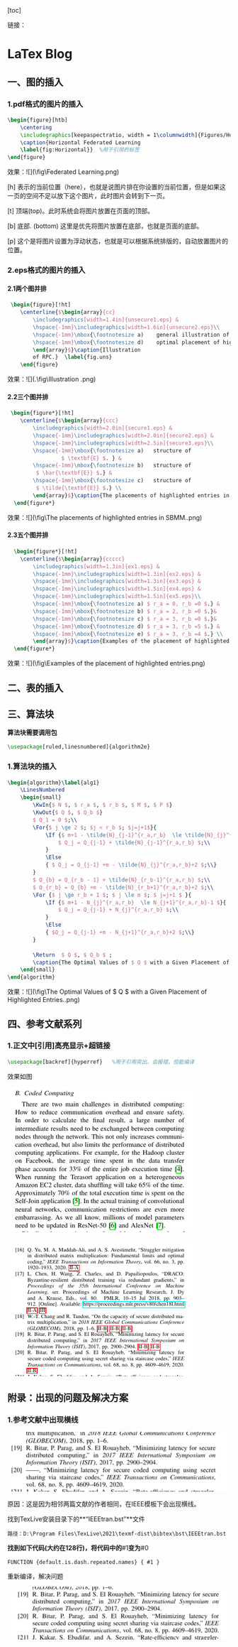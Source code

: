 [toc]

链接：

# LaTex Blog

## 一、图的插入

### 1.pdf格式的图片的插入

```tex
\begin{figure}[htb] 
	\centering
	\includegraphics[keepaspectratio, width = 1\columnwidth]{Figures/Horizontal Federated Learning.pdf}
	\caption{Horizontal Federated Learning
	\label{fig:Horizontal}}  %用于引用的标签
\end{figure}
```

效果：![](\fig\Federated Learning.png)



[h]  表示的当前位置（here），也就是说图片排在你设置的当前位置，但是如果这一页的空间不足以放下这个图片，此时图片会转到下一页。

[t]  顶端(top)。此时系统会将图片放置在页面的顶部。

[b] 底部. (bottom) 这里是优先将图片放置在底部，也就是页面的底部。

[p]  这个是将图片设置为浮动状态，也就是可以根据系统排版的，自动放置图片的位置。

### 2.eps格式的图片的插入

#### 2.1两个图并排

```tex
 \begin{figure}[!ht]
 	\centerline{$\begin{array}{cc}
 		\includegraphics[width=1.4in]{unsecure1.eps} &		 
 		\hspace{-1mm}\includegraphics[width=1.6in]{unsecure2.eps}\\
 		\hspace{-1mm}\mbox{\footnotesize a)    general illustration of $ \textbf{E} $. } &
 		\hspace{-1mm}\mbox{\footnotesize d)    optimal placement of highlighted entries.} \\
 		\end{array}$}\caption{Illustration 
 		of RPC.}  \label{fig.uns}
 	\end{figure}  
```

效果：![](.\fig\Illustration .png)

#### 2.2三个图并排

```tex
 \begin{figure*}[!ht]
  	\centerline{$\begin{array}{ccc}
  		\includegraphics[width=2.0in]{secure1.eps} &		 
  		\hspace{-1mm}\includegraphics[width=2.0in]{secure2.eps} &
  		\hspace{-1mm}\includegraphics[width=2.5in]{secure3.eps}\\
  		\hspace{-1mm}\mbox{\footnotesize a)   structure of 
  		  		 $ \textbf{E} $. } &
  		\hspace{-1mm}\mbox{\footnotesize b)   structure of 
  		 $ \bar{\textbf{E}} $.} &
  		\hspace{-1mm}\mbox{\footnotesize c)   structure of 
  		 $ \tilde{\textbf{E}} $.} \\
  		\end{array}$}\caption{The placements of highlighted entries in SBMM.}  \label{fig.sbmm}
  \end{figure*}
```

效果：![](\fig\The placements of highlighted entries in SBMM..png)

#### 2.3五个图并排

```tex
  \begin{figure*}[!ht]
  	\centerline{$\begin{array}{ccccc}
  		\includegraphics[width=1.3in]{ex1.eps} &		 
  		\hspace{-1mm}\includegraphics[width=1.3in]{ex2.eps} &
  		\hspace{-1mm}\includegraphics[width=1.3in]{ex3.eps} &
  		\hspace{-1mm}\includegraphics[width=1.5in]{ex4.eps} &
  		\hspace{-1mm}\includegraphics[width=1.5in]{ex5.eps}\\
  		\hspace{-1mm}\mbox{\footnotesize a) $ r_a = 0, r_b =0 $.} &
  		\hspace{-1mm}\mbox{\footnotesize b) $ r_a = 2, r_b =0 $.}&
  		\hspace{-1mm}\mbox{\footnotesize c) $ r_a = 3, r_b =0 $.}&
  		\hspace{-1mm}\mbox{\footnotesize d) $ r_a = 3, r_b =5 $.} &
  		\hspace{-1mm}\mbox{\footnotesize e) $ r_a = 3, r_b =4 $.} \\
  		\end{array}$}\caption{Examples of the placement of highlighted entries.}  \label{fig.ex}
  \end{figure*}
```

效果：![](\fig\Examples of the placement of highlighted entries.png)

## 二、表的插入



## 三、算法块

**算法块需要调用包**

```tex
\usepackage[ruled,linesnumbered]{algorithm2e}
```

### 1.算法块的插入

```tex
\begin{algorithm}\label{alg1}
	\LinesNumbered
	\begin{small}
		\KwIn{$ N $, $ r_a $, $ r_b $, $ M $, $ P $}
		\KwOut{$ Q $, $ Q_b $}
		$ Q_1 = 0 $;\\
		\For{$ j \ge 2 $; $j < r_b $; $j=j+1$}{
			\If {$ m+1 - \tilde{N}_{j-1}^{r_a,r_b}  \le \tilde{N}_{j}^{r_a,r_b}-1 $}{
				$ Q_j = Q_{j-1} + \tilde{N}_{j-1}^{r_a,r_b} $;\\
			}
			\Else
			{ $ Q_j = Q_{j-1} +m - \tilde{N}_{j}^{r_a,r_b}+2 $;\\}
		}
		$ Q_{b} = Q_{r_b - 1} + \tilde{N}_{r_b-1}^{r_a,r_b} $;\\
		$ Q_{r_b} = Q_{b} +m - \tilde{N}_{r_b+1}^{r_a,r_b}+2 $;\\
		\For {$ j \ge r_b + 1 $; $ j \le m $; $ j=j+1 $ }{
			\If {$ m+1 - N_{j}^{r_a,r_b}  \le N_{j+1}^{r_a,r_b}-1 $}{
				$ Q_j = Q_{j-1} + N_{j}^{r_a,r_b} $;\\
			}
			\Else
			{ $Q_j = Q_{j-1} +m - N_{j+1}^{r_a,r_b}+2 $;\\}
		}    		
		
		\Return  $ Q $, $ Q_b $ ;
		\caption{The Optimal Values of $ Q $ with a Given Placement of Highlighted Entries.} \label{optimal}
	\end{small}
\end{algorithm}
```

效果：![](\fig\The Optimal Values of $ Q $ with a Given Placement of Highlighted Entries..png)

## 四、参考文献系列

### 1.正文中[引用]高亮显示+超链接

```tex
\usepackage[backref]{hyperref}   %用于引用突出，会报错，但能编译
```

效果如图

![](\fig\reference1.png)

![](\fig\reference1.1.png)



## 附录：出现的问题及解决方案

### 1.参考文献中出现横线

![](\fig\q&a\question1.png)

原因：这是因为相邻两篇文献的作者相同，在IEEE模板下会出现横线。

找到TexLive安装目录下的**“IEEEtran.bst”**文件

```
路径：D:\Program Files\TexLive\2021\texmf-dist\bibtex\bst\IEEEtran.bst
```

**找到如下代码(大约在128行)，将代码中的**#1**变为**#0

```
FUNCTION {default.is.dash.repeated.names} { #1 }
```

重新编译，解决问题

![](\fig\q&a\answer1.png)

